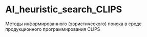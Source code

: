 # AI_heuristic_search_CLIPS
Методы информированного (эвристического) поиска в среде продукционного программирования CLIPS
